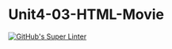 # Unit4-03-HTML-Movie
[![GitHub's Super Linter](https://github.com/ICS20-Programming-SantiagoH/Unit4-03-HTML-Movie/workflows/GitHub's%20Super%20Linter/badge.svg)](https://github.com/ICS20-Programming-SantiagoH/Unit4-03-HTML-Movie/actions)